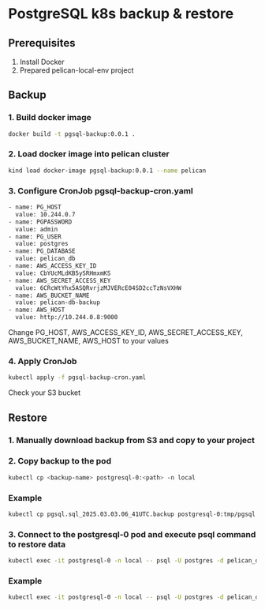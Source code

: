 # PostgreSQL k8s backup & restore

## Prerequisites
1. Install Docker
2. Prepared pelican-local-env project

## Backup
### 1. Build docker image 
```bash
docker build -t pgsql-backup:0.0.1 .
```
### 2. Load docker image into pelican cluster
```bash
kind load docker-image pgsql-backup:0.0.1 --name pelican
```
### 3. Configure CronJob pgsql-backup-cron.yaml
```bash
- name: PG_HOST
  value: 10.244.0.7
- name: PGPASSWORD
  value: admin
- name: PG_USER
  value: postgres
- name: PG_DATABASE
  value: pelican_db
- name: AWS_ACCESS_KEY_ID
  value: CbYUcMLdKB5ySRHmxmKS
- name: AWS_SECRET_ACCESS_KEY
  value: 6CRcWtYhx5ASQRvrjzMJVERcE04SD2ccTzNsVXHW
- name: AWS_BUCKET_NAME
  value: pelican-db-backup
- name: AWS_HOST
  value: http://10.244.0.8:9000
```
Change PG_HOST, AWS_ACCESS_KEY_ID, AWS_SECRET_ACCESS_KEY, AWS_BUCKET_NAME, AWS_HOST to your values

### 4. Apply CronJob
```bash
kubectl apply -f pgsql-backup-cron.yaml
```
Check your S3 bucket

## Restore

### 1. Manually download backup from S3 and copy to your project

### 2. Copy backup to the pod
```bash
kubectl cp <backup-name> postgresql-0:<path> -n local
```
### Example
```bash
kubectl cp pgsql.sql_2025.03.03.06_41UTC.backup postgresql-0:tmp/pgsql.sql_2025.03.03.06_41UTC.backup -n local
```
### 3. Connect to the postgresql-0 pod and execute psql command to restore data
```bash
kubectl exec -it postgresql-0 -n local -- psql -U postgres -d pelican_db -f <path>/<backup-name.backup>
```
### Example
```bash
kubectl exec -it postgresql-0 -n local -- psql -U postgres -d pelican_db -f tmp/pgsql.sql_2025.03.03.06_41UTC.backup
```
